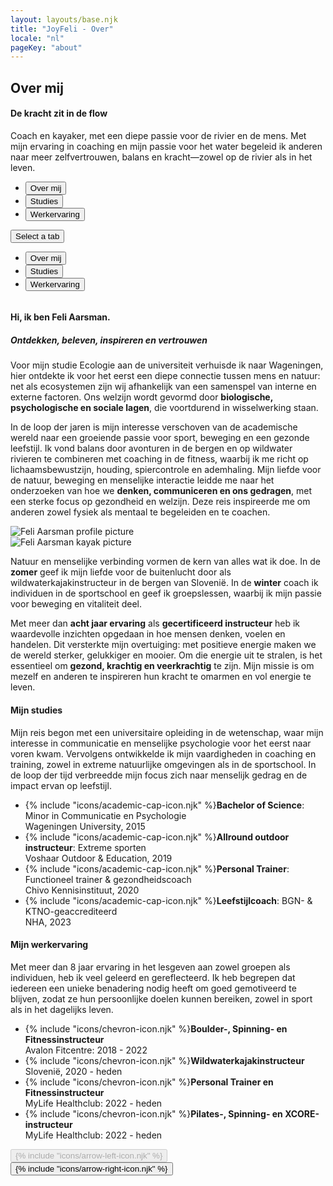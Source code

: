 ```yaml
---
layout: layouts/base.njk
title: "JoyFeli - Over"
locale: "nl"
pageKey: "about"
---
```


<!-- Hero Section -->
<section class="hero-section overflow-hidden">
  <div class="container position-relative">
    <div class="row">
      <div class="col-12 position-relative m-0 p-0">
        <!-- Background image container -->
        <div class="bg-image aboutme-img animate-slide-in-right" data-bg="/img/Feli_soca2_cut.jpg" data-bgPhone="/img/Feli_soca2_phone.jpg">
        </div>
        <!-- Text overlay -->
        <div class="text-overlay aboutme-text animate-slide-in-left bg-white bg-opacity-75 p-4 p-xxl-5">
          <h1 class="separator text-uppercase">
            <span class="d-block mb-2">
              <span><strong>Over mij</strong></span>
            </span>
          </h1>
            <h4>
              <span class="d-block mb-3 fst-italic">
                De kracht zit in de flow
              </span>
            </h4>
          <p>
            Coach en kayaker, met een diepe passie voor de rivier en de mens.
            Met mijn ervaring in coaching en mijn passie voor het water begeleid ik anderen naar meer zelfvertrouwen, balans en kracht—zowel op de rivier als in het leven.
          </p>
        </div>
      </div>
    </div>
  </div>
</section>
<!-- End Hero Section -->
<div class="sun-divider">
  <span class="sun"></span>
</div>
<!-- Tabs Section -->
<section class="py-5 gray-bg tab-section">
  <div class="container px-0 px-sm-3">
    <div class="custom-tabs px-2 px-sm-0">
      <!-- Tab Navigation -->
      <ul class="nav nav-tabs justify-content-center mb-4 border-0" id="aboutMeTabs" role="tablist">
        <li class="nav-item d-none d-md-flex">
          <button class="nav-link px-4 active" id="tab-about" data-bs-toggle="tab" data-bs-target="#about" type="button" role="tab" aria-controls="about" aria-selected="true">
            Over mij
          </button>
        </li>
        <li class="nav-item d-none d-md-flex">
          <button class="nav-link px-4" id="tab-studies" data-bs-toggle="tab" data-bs-target="#studies" type="button" role="tab" aria-controls="studies" aria-selected="false">
            Studies
          </button>
        </li>
        <li class="nav-item d-none d-md-flex">
          <button class="nav-link px-4" id="tab-work" data-bs-toggle="tab" data-bs-target="#work" type="button" role="tab" aria-controls="work" aria-selected="false">
            Werkervaring
          </button>
        </li>
      </ul>
      <!-- Dropdown Menu for sm screens -->
      <div class="dropdown d-block d-md-none text-center fs-4">
        <button
          class="btn dropdown-toggle fs-4 w-100 bg-white border"
          type="button"
          id="mobileDropdown"
          data-bs-toggle="dropdown"
          aria-expanded="false"
        >
          Select a tab
        </button>
        <ul class="dropdown-menu" aria-labelledby="mobileDropdown" role="tablist">
          <li>
            <button class="dropdown-item active fs-4" data-bs-toggle="tab" data-bs-target="#about" type="button" role="tab" aria-selected="true">
              Over mij
            </button>
          </li>
          <li>
            <button class="dropdown-item fs-4" data-bs-toggle="tab" data-bs-target="#studies" type="button" role="tab" aria-selected="false">
              Studies
            </button>
          </li>
          <li>
            <button class="dropdown-item fs-4" data-bs-toggle="tab" data-bs-target="#work" type="button" role="tab" aria-selected="false">
              Werkervaring
            </button>
          </li>
        </ul>
      </div>
      <div class="tab-line"></div>
    </div>
    <div class="tab-content pt-3" id="aboutMeTabsContent" style="overflow:hidden">
      <!-- About me Tab -->
      <div class="mb-3 tab-pane fade active show" id="about" role="tabpanel" aria-labelledby="tab-about">
        <div class="row px-2 px-sm-0">
          <div class="col-lg-6">
            <h4 class="mt-4 mb-3 separator">Hi, ik ben Feli Aarsman.</h4>
            <h5 class="mb-0 mb-lg-3"><i>Ontdekken, beleven, inspireren en vertrouwen</i></h5>
            <p>
              Voor mijn studie Ecologie aan de universiteit verhuisde ik naar Wageningen, hier ontdekte ik voor het eerst een diepe connectie tussen mens en natuur: net als ecosystemen zijn wij afhankelijk van een samenspel van interne en externe factoren. Ons welzijn wordt gevormd door <strong>biologische, psychologische en sociale lagen</strong>, die voortdurend in wisselwerking staan.
            </p>
            <p>
             In de loop der jaren is mijn interesse verschoven van de academische wereld naar een groeiende passie voor sport, beweging en een gezonde leefstijl. Ik vond balans door avonturen in de bergen en op wildwater rivieren te combineren met coaching in de fitness, waarbij ik me richt op lichaamsbewustzijn, houding, spiercontrole en ademhaling. Mijn liefde voor de natuur, beweging en menselijke interactie leidde me naar het onderzoeken van hoe we <strong>denken, communiceren en ons gedragen</strong>, met een sterke focus op gezondheid en welzijn. Deze reis inspireerde me om anderen zowel fysiek als mentaal te begeleiden en te coachen.
            </p>
          </div>
          <div class="col-lg-6 my-0 my-lg-3">
            <img class="img-fluid profile-img my-3 my-lg-5" src="/img/Feli2.jpg" alt="Feli Aarsman profile picture" loading="lazy">
          </div>
        </div>
        <div class="row px-2 px-sm-0">
          <div class="col-lg-6 px-0 px-lg-3 my-3 order-last order-lg-first ">
            <img class="img-fluid kayak-img me-lg-5" src="/img/Feli_kayak.jpg" alt="Feli Aarsman kayak picture" loading="lazy">
          </div>
          <div class="col-lg-6 order-first order-lg-last">
            <p>
              Natuur en menselijke verbinding vormen de kern van alles wat ik doe. In de <strong>zomer</strong> geef ik mijn liefde voor de buitenlucht door als wildwaterkajakinstructeur in de bergen van Slovenië. In de <strong>winter</strong> coach ik individuen in de sportschool en geef ik groepslessen, waarbij ik mijn passie voor beweging en vitaliteit deel.
            </p>
            <p>
              Met meer dan <strong>acht jaar ervaring</strong> als <strong>gecertificeerd instructeur</strong> heb ik waardevolle inzichten opgedaan in hoe mensen denken, voelen en handelen. Dit versterkte mijn overtuiging: met positieve energie maken we de wereld sterker, gelukkiger en mooier. Om die energie uit te stralen, is het essentieel om <strong>gezond, krachtig en veerkrachtig</strong> te zijn. Mijn missie is om mezelf en anderen te inspireren hun kracht te omarmen en vol energie te leven.
            </p>
          </div>
        </div>
      </div>
      <!-- Studies Tab-->
      <div class="mb-3 tab-pane fade px-2 px-sm-0" id="studies" role="tabpanel" aria-labelledby="tab-studies">
        <h4 class="mt-4 mb-3 separator">Mijn studies</h4>
        <p>
        Mijn reis begon met een universitaire opleiding in de wetenschap, waar mijn interesse in communicatie en menselijke psychologie voor het eerst naar voren kwam. Vervolgens ontwikkelde ik mijn vaardigheden in coaching en training, zowel in extreme natuurlijke omgevingen als in de sportschool. In de loop der tijd verbreedde mijn focus zich naar menselijk gedrag en de impact ervan op leefstijl.
        </p>
        <p id="studies">
          <ul class="mt-3 list-unstyled">
            <li class="mb-3">
              {% include "icons/academic-cap-icon.njk" %}<span><strong>Bachelor of Science</strong>: Minor in Communicatie en Psychologie <br>Wageningen University, 2015</span>
            </li>
            <li class="mb-3">
              {% include "icons/academic-cap-icon.njk" %}<span><strong>Allround outdoor instructeur</strong>: Extreme sporten
              <br>Voshaar Outdoor & Education, 2019</span>
            </li>
            <li class="mb-3">
              {% include "icons/academic-cap-icon.njk" %}<span><strong>Personal Trainer</strong>: Functioneel trainer & gezondheidscoach
              <br>Chivo Kennisinstituut, 2020</span>
            </li>
            <li class="mb-3">
              {% include "icons/academic-cap-icon.njk" %}<span><strong>Leefstijlcoach</strong>: BGN- & KTNO-geaccrediteerd
              <br>NHA, 2023</span>
            </li>
          </ul>
        </p>
      </div>
      <!-- Work experience tab -->
      <div class="mb-3 tab-pane fade px-2 px-sm-0" id="work" role="tabpanel" aria-labelledby="tab-work">
          <h4 class="mt-4 mb-3 separator">Mijn werkervaring</h4>
          <p>
            Met meer dan 8 jaar ervaring in het lesgeven aan zowel groepen als individuen, heb ik veel geleerd en gereflecteerd. Ik heb begrepen dat iedereen een unieke benadering nodig heeft om goed gemotiveerd te blijven, zodat ze hun persoonlijke doelen kunnen bereiken, zowel in sport als in het dagelijks leven.
          </p>
          <p id="work-experience">
            <ul class="mt-3 list-unstyled">
              <li class="mb-3">
                {% include "icons/chevron-icon.njk" %}<span><strong>Boulder-, Spinning- en Fitnessinstructeur</strong>
                <br>Avalon Fitcentre: 2018 - 2022</span>
              </li>
              <li class="mb-3">
                {% include "icons/chevron-icon.njk" %}<span><strong>Wildwaterkajakinstructeur</strong>
                <br>Slovenië, 2020 - heden</span>
              </li>
              <li class="mb-3">
                {% include "icons/chevron-icon.njk" %}<span><strong>Personal Trainer en Fitnessinstructeur</strong>
                <br>MyLife Healthclub: 2022 - heden</span>
              </li>
              <li class="mb-3">
                {% include "icons/chevron-icon.njk" %}<span><strong>Pilates-, Spinning- en XCORE-instructeur</strong>
                <br>MyLife Healthclub: 2022 - heden</span>
              </li>
            </ul>
          </p>
      </div>
  <!-- Navigation buttons -->
  <div class="mt-3 text-center">
    <button id="prevTabBtn" class="btn custom-btn mx-3 fs-5" disabled>{% include "icons/arrow-left-icon.njk" %}</button>
    <button id="nextTabBtn" class="btn custom-btn mx-3 fs-5">{% include "icons/arrow-right-icon.njk" %}</button>
  </div>
</section>